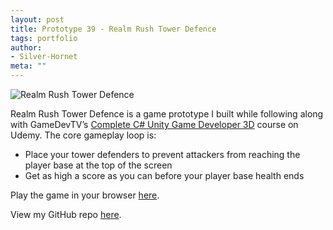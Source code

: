 ```yaml
---
layout: post
title: Prototype 39 - Realm Rush Tower Defence
tags: portfolio
author:
- Silver-Hornet
meta: ""
---
```


![Realm Rush Tower Defence]({{site.url}}/realm-rush-tower-defence.gif)

Realm Rush Tower Defence is a game prototype I built while following along with GameDevTV’s [Complete C# Unity Game Developer 3D](https://www.udemy.com/course/unitycourse2/) course on Udemy. The core gameplay loop is:

- Place your tower defenders to prevent attackers from reaching the player base at the top of the screen
- Get as high a score as you can before your player base health ends

Play the game in your browser [here](https://play.unity.com/mg/other/gamedevtv-s-realm-rush-tower-defence).

View my GitHub repo [here](https://github.com/silver-hornet/gamedevtv-realm-rush-tower-defence).